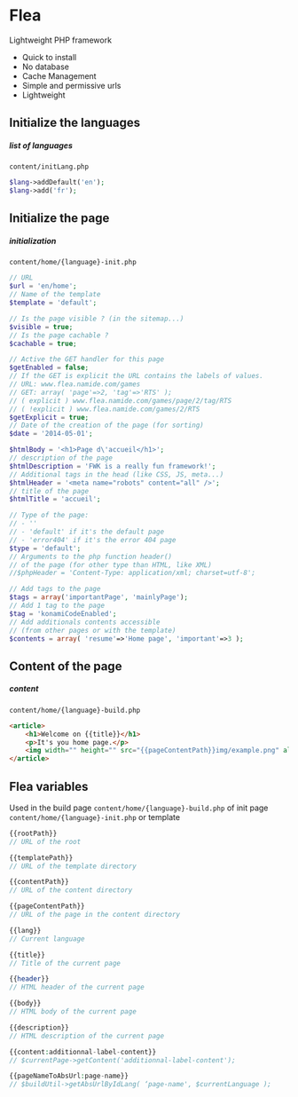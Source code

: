 Flea
====

Lightweight PHP framework
- Quick to install
- No database
- Cache Management
- Simple and permissive urls
- Lightweight


Initialize the languages
------------------------

##### list of languages
`content/initLang.php`

```php
$lang->addDefault('en');
$lang->add('fr');
```


Initialize the page
------------------------

##### initialization
`content/home/{language}-init.php`

```php
// URL
$url = 'en/home';
// Name of the template	
$template = 'default';

// Is the page visible ? (in the sitemap...)
$visible = true;
// Is the page cachable ?
$cachable = true;

// Active the GET handler for this page
$getEnabled = false;
// If the GET is explicit the URL contains the labels of values.
// URL: www.flea.namide.com/games
// GET: array( 'page'=>2, 'tag'=>'RTS' );
// ( explicit ) www.flea.namide.com/games/page/2/tag/RTS
// ( !explicit ) www.flea.namide.com/games/2/RTS
$getExplicit = true;
// Date of the creation of the page (for sorting)
$date = '2014-05-01';

$htmlBody = '<h1>Page d\'accueil</h1>';
// description of the page
$htmlDescription = 'FWK is a really fun framework!';
// Additional tags in the head (like CSS, JS, meta...)
$htmlHeader = '<meta name="robots" content="all" />';
// title of the page
$htmlTitle = 'accueil';

// Type of the page: 
// - ''
// - 'default' if it's the default page
// - 'error404' if it's the error 404 page
$type = 'default';
// Arguments to the php function header()
// of the page (for other type than HTML, like XML)
//$phpHeader = 'Content-Type: application/xml; charset=utf-8';	

// Add tags to the page
$tags = array('importantPage', 'mainlyPage');
// Add 1 tag to the page		
$tag = 'konamiCodeEnabled';
// Add additionals contents accessible
// (from other pages or with the template)
$contents = array( 'resume'=>'Home page', 'important'=>3 );
```

Content of the page
------------------------

##### content
`content/home/{language}-build.php`

```html
<article>
	<h1>Welcome on {{title}}</h1>
	<p>It's you home page.</p>
	<img width="" height="" src="{{pageContentPath}}img/example.png" alt="image example">
</article>
```

Flea variables
------------------------

Used in the build page `content/home/{language}-build.php`
of init page `content/home/{language}-init.php`
or template

```php
{{rootPath}}
// URL of the root

{{templatePath}}
// URL of the template directory

{{contentPath}}
// URL of the content directory

{{pageContentPath}}
// URL of the page in the content directory

{{lang}}
// Current language

{{title}}
// Title of the current page

{{header}}
// HTML header of the current page

{{body}}
// HTML body of the current page

{{description}}
// HTML description of the current page

{{content:additionnal-label-content}}
// $currentPage->getContent('additionnal-label-content');

{{pageNameToAbsUrl:page-name}}
// $buildUtil->getAbsUrlByIdLang( ‘page-name', $currentLanguage );
```
